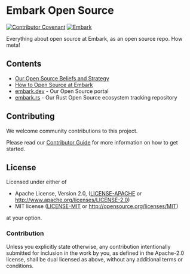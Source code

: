 # Embark Open Source

[![Contributor Covenant](https://img.shields.io/badge/contributor%20covenant-v1.4%20adopted-ff69b4.svg)](CODE_OF_CONDUCT.md)
[![Embark](https://img.shields.io/badge/embark-open%20source-blueviolet.svg)](https://embark.dev)

Everything about open source at Embark, as an open source repo. How meta!

## Contents

- [Our Open Source Beliefs and Strategy](content/beliefs-strategy.md)
- [How to Open Source at Embark](content/how-to.md)
- [embark.dev](https://embark.dev) - Our Open Source portal
- [embark.rs](https://embark.rs) - Our Rust Open Source ecosystem tracking repository

## Contributing

We welcome community contributions to this project.

Please read our [Contributor Guide](CONTRIBUTING.md) for more information on how to get started.

## License

Licensed under either of

* Apache License, Version 2.0, ([LICENSE-APACHE](LICENSE-APACHE) or http://www.apache.org/licenses/LICENSE-2.0)
* MIT license ([LICENSE-MIT](LICENSE-MIT) or http://opensource.org/licenses/MIT)

at your option.

### Contribution

Unless you explicitly state otherwise, any contribution intentionally submitted for inclusion in the work by you, as defined in the Apache-2.0 license, shall be dual licensed as above, without any additional terms or conditions.
